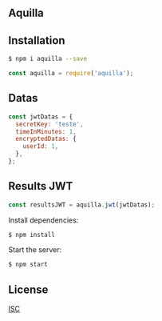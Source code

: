## Aquilla

## Installation

```bash
$ npm i aquilla --save
```

```js
const aquilla = require('aquilla');
```

## Datas

```js
const jwtDatas = {
  secretKey: 'teste',
  timeInMinutes: 1,
  encryptedDatas: {
    userId: 1,
  },
};
```

## Results JWT

```js
const resultsJWT = aquilla.jwt(jwtDatas);
```

Install dependencies:

```bash
$ npm install
```

Start the server:

```bash
$ npm start
```

## License

[ISC](LICENSE)
